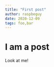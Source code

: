 ```yaml
---
title: "First post"
author: raspbeguy
date: 2020-12-09
tags: foo,bar
---
```

# I am a post

Look at me!
